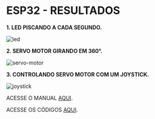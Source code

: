 # ESP32 - RESULTADOS

**1. LED PISCANDO A CADA SEGUNDO.**

![led](https://user-images.githubusercontent.com/50149818/82378220-2a13c080-99fb-11ea-8419-d3984855d19c.gif)

**2. SERVO MOTOR GIRANDO EM 360°.**

![servo-motor](https://user-images.githubusercontent.com/50149818/82378137-0a7c9800-99fb-11ea-8f35-a477307f5313.gif)

**3. CONTROLANDO SERVO MOTOR COM UM JOYSTICK.**

![joystick](https://user-images.githubusercontent.com/50149818/82375541-1fefc300-99f7-11ea-96fc-b88b70b0a657.gif)

ACESSE O MANUAL [AQUI](https://github.com/Robo4al/esp32-manual/blob/master/manual.pdf).

ACESSE OS CÓDIGOS [AQUI](https://github.com/Robo4al/esp32-manual/tree/master/code).
